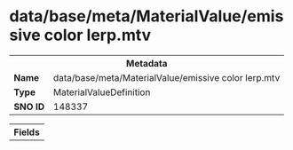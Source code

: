 <h1>data/base/meta/MaterialValue/emissive color lerp.mtv</h1><table><tr><th colspan="100%">Metadata</th></tr><tr><td><b>Name</b></td><td>data/base/meta/MaterialValue/emissive color lerp.mtv</td></tr><tr><td><b>Type</b></td><td>MaterialValueDefinition</td></tr><tr><td><b>SNO ID</b></td><td>148337</td></tr></table>

<table><tr><th colspan="100%">Fields</th></tr></table>

